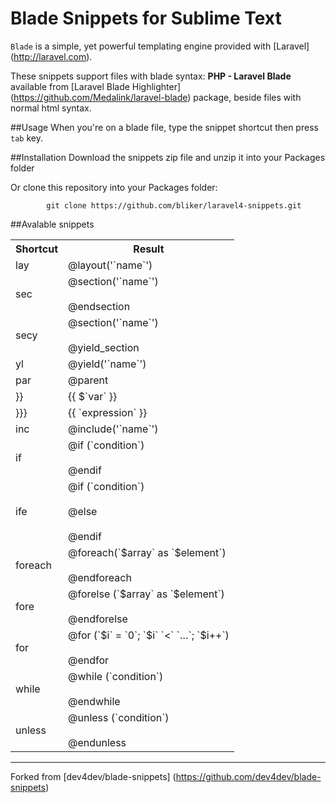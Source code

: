 # Blade Snippets for Sublime Text

`Blade` is a simple, yet powerful templating engine provided with [Laravel] (http://laravel.com).

These snippets support files with blade syntax: **PHP - Laravel Blade** available from [Laravel Blade Highlighter] (https://github.com/Medalink/laravel-blade) package, beside files with normal html syntax.

##Usage
When you're on a blade file, type the snippet shortcut then press `tab` key.

##Installation
Download the snippets zip file and unzip it into your Packages folder

Or clone this repository into your Packages folder:
		
		    git clone https://github.com/bliker/laravel4-snippets.git

##Avalable snippets
<table>
	<tr>
		<th>Shortcut</th>
		<th>Result</th>
	</tr>
	<tr>
		<td>lay</td>
		<td>
		@layout('`name`')
		</td>
	</tr>
	<tr>
		<td>sec</td>
		<td>
		@section('`name`') 
		<br><br>
		@endsection
		</td>
	</tr>
	<tr>
		<td>secy</td>
		<td>
		@section('`name`')
		<br><br>
		@yield_section
		</td>
	</tr>
	<tr>
		<td>yl</td>
		<td>
		@yield('`name`')
		</td>
	</tr>
	<tr>
		<td>par</td>
		<td>
		@parent
		</td>
	</tr>
	<tr>
		<td>}}</td>
		<td>
		{{ $`var` }}
		</td>
	</tr>
	<tr>
		<td>}}}</td>
		<td>
		{{ `expression` }}
		</td>
	</tr>
	<tr>
		<td>inc</td>
		<td>
		@include('`name`')
		</td>
	</tr>
	<tr>
		<td>if</td>
		<td>
		@if (`condition`) 
		<br><br>
		@endif
		</td>
	</tr>
	<tr>
		<td>ife</td>
		<td>
		@if (`condition`) 
		<br><br>
		@else 
		<br><br>
		@endif
		</td>
	</tr>
	<tr>
		<td>foreach</td>
		<td>
		@foreach(`$array` as `$element`) 
		<br><br>
		@endforeach
		</td>
	</tr>
	<tr>
		<td>fore</td>
		<td>
		@forelse (`$array` as `$element`) 
		<br><br>
		@endforelse
		</td>
	</tr>
	<tr>
		<td>for</td>
		<td>
		@for (`$i` = `0`; `$i` `<` `…`; `$i++`) 
		<br><br>
		@endfor
		</td>
	</tr>
	<tr>
		<td>while</td>
		<td>
		@while (`condition`) 
		<br><br>
		@endwhile
		</td>
	</tr>
	<tr>
		<td>unless</td>
		<td>
		@unless (`condition`) 
		<br><br>
		@endunless
		</td>
	</tr>
	</table>


---
Forked from [dev4dev/blade-snippets] (https://github.com/dev4dev/blade-snippets)